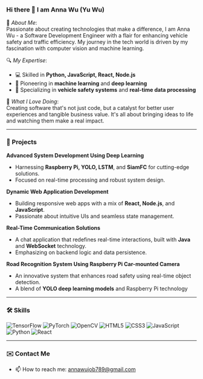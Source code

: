
<!-- GitHub 统计卡片 -->
<!--![Yurawoo's GitHub stats](https://github-readme-stats.vercel.app/api?username=Yurawoo&show_icons=true&theme=radical&hide=contribs,issues,prs)-->



<!-- 最常用的编程语言 -->
<!-- [![Top Langs](https://github-readme-stats.vercel.app/api/top-langs/?username=Yurawoo&layout=compact&theme=radical)](https://github.com/anuraghazra/github-readme-stats -->

### Hi there 👋 I am Anna Wu (Yu Wu)

🌟 *About Me*:  
Passionate about creating technologies that make a difference, I am Anna Wu - a Software Development Engineer with a flair for enhancing vehicle safety and traffic efficiency. My journey in the tech world is driven by my fascination with computer vision and machine learning.

🔍 *My Expertise*:  
- 💻 Skilled in **Python, JavaScript, React, Node.js**
- 🤖 Pioneering in **machine learning** and **deep learning**
- 🚗 Specializing in **vehicle safety systems** and **real-time data processing**

💜 *What I Love Doing*:  
Creating software that's not just code, but a catalyst for better user experiences and tangible business value. It's all about bringing ideas to life and watching them make a real impact.

---

### 🚀 Projects

**Advanced System Development Using Deep Learning**
- Harnessing **Raspberry Pi, YOLO, LSTM**, and **SiamFC** for cutting-edge solutions.
- Focused on real-time processing and robust system design.

**Dynamic Web Application Development**
- Building responsive web apps with a mix of **React, Node.js**, and **JavaScript**.
- Passionate about intuitive UIs and seamless state management.

**Real-Time Communication Solutions**
- A chat application that redefines real-time interactions, built with **Java** and **WebSocket** technology.
- Emphasizing on backend logic and data persistence.

**Road Recognition System Using Raspberry Pi Car-mounted Camera**
- An innovative system that enhances road safety using real-time object detection.
- A blend of **YOLO deep learning models** and Raspberry Pi technology

---

### 🛠 Skills

![TensorFlow](https://img.shields.io/badge/-TensorFlow-orange?style=flat-square&logo=TensorFlow)
![PyTorch](https://img.shields.io/badge/-PyTorch-ee4c2c?style=flat-square&logo=PyTorch&logoColor=white)
![OpenCV](https://img.shields.io/badge/-OpenCV-white?style=flat-square&logo=OpenCV)
![HTML5](https://img.shields.io/badge/-HTML5-E34F26?style=flat-square&logo=html5&logoColor=white)
![CSS3](https://img.shields.io/badge/-CSS3-1572B6?style=flat-square&logo=css3)
![JavaScript](https://img.shields.io/badge/-JavaScript-black?style=flat-square&logo=javascript)
![Python](https://img.shields.io/badge/-Python-3776AB?style=flat-square&logo=Python&logoColor=white)
![React](https://img.shields.io/badge/-React-61DAFB?style=flat-square&logo=react&logoColor=black)





---

### ✉️ Contact Me

- 📫 How to reach me: annawujob789@gmail.com


<!--
**Yurawoo/Yurawoo** is a ✨ _special_ ✨ repository because its `README.md` (this file) appears on your GitHub profile.

Here are some ideas to get you started:

- 🔭 I’m currently working on ...
- 🌱 I’m currently learning ...
- 👯 I’m looking to collaborate on ...
- 🤔 I’m looking for help with ...
- 💬 Ask me about ...
- 📫 How to reach me: ...
- 😄 Pronouns: ...
- ⚡ Fun fact: ...
-->
